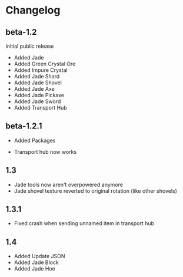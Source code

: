 Changelog
=========

beta-1.2
---------
Initial public release

+ Added Jade
+ Added Green Crystal Ore
+ Added Impure Crystal
+ Added Jade Shard
+ Added Jade Shovel
+ Added Jade Axe
+ Added Jade Pickaxe
+ Added Jade Sword
+ Added Transport Hub

beta-1.2.1
-----------
+ Added Packages

* Transport hub now works

1.3
----
* Jade tools now aren't overpowered anymore
* Jade shovel texture reverted to original rotation (like other shovels)

1.3.1
------
* Fixed crash when sending unnamed item in transport hub

1.4
----
+ Added Update JSON
+ Added Jade Block
+ Added Jade Hoe
